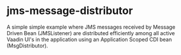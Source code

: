 # jms-message-distributor

A simple simple example where JMS messages received by Message Driven Bean (JMSListener) are distributed efficiently among all active Vaadin UI's in the application using an Application Scoped CDI bean (MsgDistributor).

